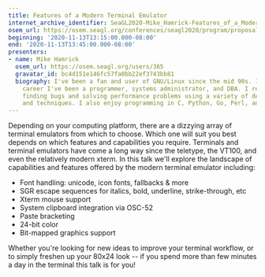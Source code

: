 ```yaml
---
title: Features of a Modern Terminal Emulator
internet_archive_identifier: SeaGL2020-Mike_Hamrick-Features_of_a_Modern_Terminal_Emulator
osem_url: https://osem.seagl.org/conferences/seagl2020/program/proposals/746
beginning: '2020-11-13T13:15:00.000-08:00'
end: '2020-11-13T13:45:00.000-08:00'
presenters:
- name: Mike Hamrick
  osem_url: https://osem.seagl.org/users/365
  gravatar_id: bc4d151e146fc57fa0bb22ef3743bb81
  biography: I've been a fan and user of GNU/Linux since the mid 90s. In my professional
    career I've been a programmer, systems administrator, and DBA. I really enjoy
    finding bugs and solving performance problems using a variety of debugging tools
    and techniques. I also enjoy programming in C, Python, Go, Perl, and Elisp.
---
```


Depending on your computing platform, there are a dizzying array of terminal emulators from which to choose. Which one will suit you best depends on which features and capabilities you require. Terminals and terminal emulators have come a long way since the teletype, the VT100, and even the relatively modern xterm. In this talk we'll explore the landscape of capabilities and features offered by the modern terminal emulator including:

- Font handling: unicode, icon fonts, fallbacks & more
- SGR escape sequences for italics, bold, underline, strike-through, etc
- Xterm mouse support
- System clipboard integration via OSC-52
- Paste bracketing
- 24-bit color
- Bit-mapped graphics support

Whether you're looking for new ideas to improve your terminal workflow, or to simply freshen up your 80x24 look -- if you spend more than few minutes a day in the terminal this talk is for you!
